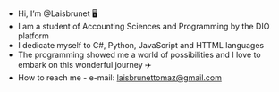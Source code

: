 -  Hi, I’m @Laisbrunet 🖥️
-  I am a student of Accounting Sciences and Programming by the DIO platform
-  I dedicate myself to C#, Python, JavaScript and HTTML languages
-  The programming showed me a world of possibilities and I love to embark on this wonderful journey ✈️
-  How to reach me - e-mail: laisbrunettomaz@gmail.com 

<!---
